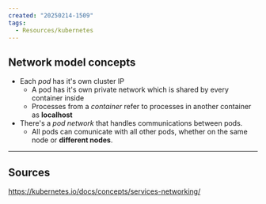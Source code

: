 ```yaml
---
created: "20250214-1509"
tags:
  - Resources/kubernetes
---
```


## Network model concepts
- Each *pod* has it's own cluster IP
   - A pod has it's own private network which is shared by every container inside
   - Processes from a *container* refer to processes in another container as **localhost**
- There's a *pod network* that handles communications between pods.
   - All pods can comunicate with all other pods, whether on the same node or **different nodes**.


---

## Sources

https://kubernetes.io/docs/concepts/services-networking/
